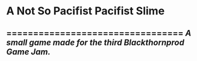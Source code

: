 # A Not So Pacifist Pacifist Slime
=================================
*A small game made for the third Blackthornprod Game Jam.*
---------------------------------------------------------
